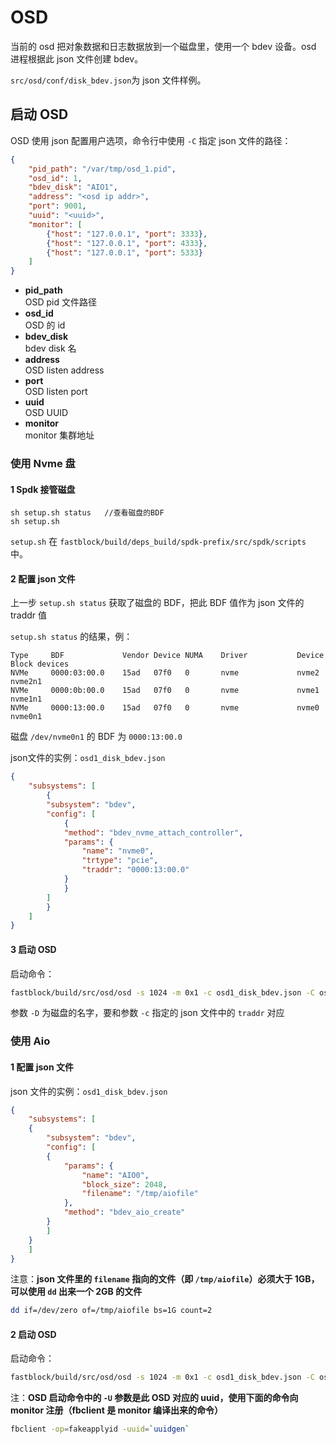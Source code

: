# OSD

当前的 osd 把对象数据和日志数据放到一个磁盘里，使用一个 bdev 设备。osd 进程根据此 json 文件创建 bdev。

`src/osd/conf/disk_bdev.json`为 json 文件样例。

## 启动 OSD

OSD 使用 json 配置用户选项，命令行中使用 `-C` 指定 json 文件的路径：

```json
{
    "pid_path": "/var/tmp/osd_1.pid",
    "osd_id": 1,
    "bdev_disk": "AIO1",
    "address": "<osd ip addr>",
    "port": 9001,
    "uuid": "<uuid>",
    "monitor": [
        {"host": "127.0.0.1", "port": 3333},
        {"host": "127.0.0.1", "port": 4333},
        {"host": "127.0.0.1", "port": 5333}
    ]
}
```

- **pid_path**  
    OSD pid 文件路径  
- **osd_id**  
    OSD 的 id  
- **bdev_disk**  
    bdev disk 名  
- **address**  
    OSD listen address  
- **port**  
    OSD listen port  
- **uuid**  
    OSD UUID  
- **monitor**  
    monitor 集群地址

### 使用 Nvme 盘

#### 1 Spdk 接管磁盘 

```
sh setup.sh status   //查看磁盘的BDF
sh setup.sh 
```     

`setup.sh` 在 `fastblock/build/deps_build/spdk-prefix/src/spdk/scripts` 中。

#### 2 配置 json 文件

上一步 `setup.sh status` 获取了磁盘的 BDF，把此 BDF 值作为 json 文件的 traddr 值

`setup.sh status` 的结果，例：

```
Type     BDF             Vendor Device NUMA    Driver           Device     Block devices
NVMe     0000:03:00.0    15ad   07f0   0       nvme             nvme2      nvme2n1
NVMe     0000:0b:00.0    15ad   07f0   0       nvme             nvme1      nvme1n1
NVMe     0000:13:00.0    15ad   07f0   0       nvme             nvme0      nvme0n1
```  


磁盘 `/dev/nvme0n1` 的 BDF 为 `0000:13:00.0`

json文件的实例：`osd1_disk_bdev.json`

```json
{
    "subsystems": [
        {
        "subsystem": "bdev",
        "config": [
            {
            "method": "bdev_nvme_attach_controller",
            "params": {
                "name": "nvme0",
                "trtype": "pcie",
                "traddr": "0000:13:00.0"
            }
            }
        ]
        }
    ]
}
```

#### 3 启动 OSD

启动命令：

```bash
fastblock/build/src/osd/osd -s 1024 -m 0x1 -c osd1_disk_bdev.json -C osd1.json
```

参数 `-D` 为磁盘的名字，要和参数 `-c` 指定的 json 文件中的 `traddr` 对应

### 使用 Aio

#### 1 配置 json 文件

json 文件的实例：`osd1_disk_bdev.json`

```json
{
    "subsystems": [
    {
        "subsystem": "bdev",
        "config": [
        {
            "params": {
                "name": "AIO0",
                "block_size": 2048,
                "filename": "/tmp/aiofile"
            },
            "method": "bdev_aio_create"
        }
        ]
    }
    ]
}
```
 
注意：**json 文件里的 `filename` 指向的文件（即 `/tmp/aiofile`）必须大于 1GB，可以使用 `dd` 出来一个 2GB 的文件**

```bash
dd if=/dev/zero of=/tmp/aiofile bs=1G count=2
```
#### 2 启动 OSD
启动命令：
      
```bash
fastblock/build/src/osd/osd -s 1024 -m 0x1 -c osd1_disk_bdev.json -C osd.json
```

注：**OSD 启动命令中的 `-U` 参数是此 OSD 对应的 uuid，使用下面的命令向 monitor 注册（fbclient 是 monitor 编译出来的命令）**

```bash
fbclient -op=fakeapplyid -uuid=`uuidgen`
```
